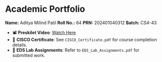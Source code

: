 # Academic Portfolio

**Name:** Aditya Milind Patil
**Roll No.:** 64
**PRN:** 202401040312
**Batch:** CS4-43

* 📽️ **Preskilet Video**: [Watch Here](https://preskilet.com/202401040312@mitaoe.ac.in)
* 📄 **CISCO Certificate**: See `CISCO_Certificate.pdf` for course completion details.
* 🧪 **EDS Lab Assignments**: Refer to `EDS_Lab_Assignments.pdf` for submitted work.

